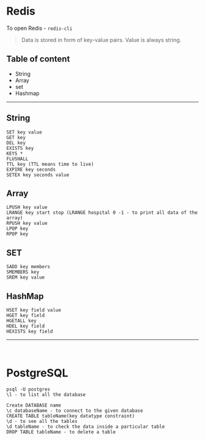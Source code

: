# Redis

To open Redis - `redis-cli`

> Data is stored in form of key-value pairs.
> Value is always string.

## Table of content

- String
- Array
- set
- Hashmap

---

## String

```
SET key value
GET key
DEL key
EXISTS key
KEYS *
FLUSHALL
TTL key (TTL means time to live)
EXPIRE key seconds
SETEX key seconds value
```

## Array

```
LPUSH key value
LRANGE key start stop (LRANGE hospital 0 -1 - to print all data of the array)
RPUSH key value
LPOP key
RPOP key
```

## SET

```
SADD key members
SMEMBERS key
SREM key value
```

## HashMap

```
HSET key field value
HGET key field
HGETALL key
HDEL key field
HEXISTS key field
```

---

<br>

# PostgreSQL

`psql -U postgres`
<br>
`\l - to list all the database`

```
Create DATABASE name
\c databaseName - to connect to the given database
CREATE TABLE tableName(key datatype constraint)
\d - to see all the tables
\d tableName - to check the data inside a particular table
DROP TABLE tableName - to delete a table
```
